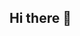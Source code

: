 ## Hi there 👋

<!--
**XxXDOCxHAWKXxX/XxXDOCxHAWKXxX** is a ✨ _special_ ✨ repository because its `README.md` (this file) appears on your GitHub profile.

Here are some ideas to get you started:

- 🔭 I’m currently working on Learning the ropes to GitHub, writing in Markdown and developing in general!  🔰
- 🌱 I’m currently learning the introduction and fundementals. 🤓
- 👯 I’m looking to collaborate on a small, easy project to get my feet wet and see what work here can culminate to. 🤷‍♂️
- 🤔 I’m looking for help with any drills or practice sheets to help imprint Markdown on my brain, and any free typing courses to help speed me up. 🙇‍♂️
- 💬 Ask me about anything you like, just dont expect an answewr! 🧑‍🍼 
- 📫 How to reach me: Dont, I'll call YOU. 🤫
- 😄 Pronouns: No thank you. 🤙
- ⚡ Fun fact: The idea that people eat an average of 8 spiders a year in their sleep was actually a study on the eficacy and spread of misinformation.
-->
